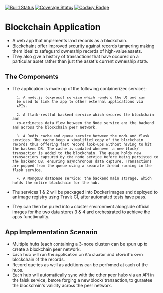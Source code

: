 [![Build Status](https://travis-ci.com/Kenneth-Macharia/BlockChain-App.svg?branch=master)](https://travis-ci.com/Kenneth-Macharia/BlockChain-App)
[![Coverage Status](https://coveralls.io/repos/github/Kenneth-Macharia/BlockChain-App/badge.svg?branch=master&service=github)](https://coveralls.io/github/Kenneth-Macharia/BlockChain-App?branch=master)
[![Codacy Badge](https://app.codacy.com/project/badge/Grade/2aeb21c8472244498f1c634303d3d105)](https://www.codacy.com/manual/Kenneth-Macharia/BlockChain-App?utm_source=github.com&amp;utm_medium=referral&amp;utm_content=Kenneth-Macharia/BlockChain-App&amp;utm_campaign=Badge_Grade)

# Blockchain Application

- A web app that implements land records as a blockchain.
- Blockchains offer improved security against records tampering making them ideal to safeguard ownership records of high-value assets.
- They also give a history of transactions that have occured on a particular asset rather than just the asset's current ownership state.

## The Components

- The application is made up of the following containerized services:

        1. A node.js (express) service which renders the UI and can
        be used to link the app to other external applications via
        APIs.

        2. A flask-restful backend service which secures the blockchain and
        co-ordinates data flow between the Node service and the backend and across the blockchain peer network.

        3. A Redis cache and queue service between the node and flask services. The cache keep a simplified copy of the blockchain records thus offering fast record look-ups without having to hit the backend DB. The cache is updated whenever a new block/ transaction is added to the blockchain. The queue holds new transactions captured by the node service before being persisted to the backend DB, ensuring asynchronous data capture. Transactions are popped from the queue using a separate thread running in the flask service.

        4. A MongoDB database service: the backend main storage, which holds the entire blockchain for the hub.

- The services 1 & 2 will be packaged into Docker images and deployed to an image registry using Travis CI, after automated tests have pass.
- They can then be pulled into a cluster environment alongside official images for the two data stores 3 & 4 and orchestrated to achieve the apps functionality.

## App Implementation Scenario

- Multiple hubs (each containing a 3-node cluster) can be spun up to create a blockchain peer network.
- Each hub will run the application on it's cluster and store it's own blockchain of the records.
- Record queries as well as additions can be perfomed at each of the hubs.
- Each hub will automatically sync with the other peer hubs via an API in the falsk service, before forging a new block/ transaction, to gurantee the blockchain's validity across the peer network.
